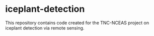 # iceplant-detection
This repository contains code created for the TNC-NCEAS project on iceplant detection via remote sensing.
